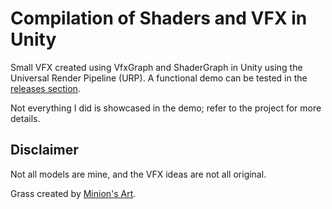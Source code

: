 # Compilation of Shaders and VFX in Unity

Small VFX created using VfxGraph and ShaderGraph in Unity using the Universal Render Pipeline (URP).
A functional demo can be tested in the [releases section](https://github.com/FerLS/UnityShaderGraphAndVFX/releases/tag/1.0.0).

Not everything I did is showcased in the demo; refer to the project for more details.

## Disclaimer
Not all models are mine, and the VFX ideas are not all original.

Grass created by [Minion's Art](https://www.patreon.com/minionsart).
